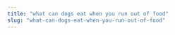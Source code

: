 ```yaml
---
title: "what can dogs eat when you run out of food"
slug: "what-can-dogs-eat-when-you-run-out-of-food"
---
```


